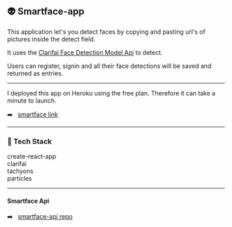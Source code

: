 ## :alien: Smartface-app

This application let's you detect faces by copying and pasting url's of pictures inside the detect field.

It uses the [Clarifai Face Detection Model Api](https://www.clarifai.com/models/face-detection-image-recognition-model-a403429f2ddf4b49b307e318f00e528b-detection "Face Detection Model") to detect.

Users can register, signin and all their face detections will be saved and returned as entries.

****

I deployed this app on Heroku using the free plan. Therefore it can take a minute to launch.

:arrow_right: &nbsp; [smartface link](https://smartface-detection-app.herokuapp.com/)

****

### :wrench: Tech Stack
create-react-app <br/>
clarifai <br/>
tachyons <br/>
particles 

****

#### Smartface Api

:arrow_right: &nbsp; [smartface-api repo](https://github.com/unizef/smartface-api)

